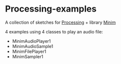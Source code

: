 # Processing-examples
A collection of sketches for [Processing](https://processing.org/) + library [Minim](http://code.compartmental.net/minim/)  

4 examples using 4 classes to play an audio file:
 - MinimAudioPlayer1  
 - MinimAudioSample1  
 - MinimFilePlayer1  
 - MinimSampler1  
